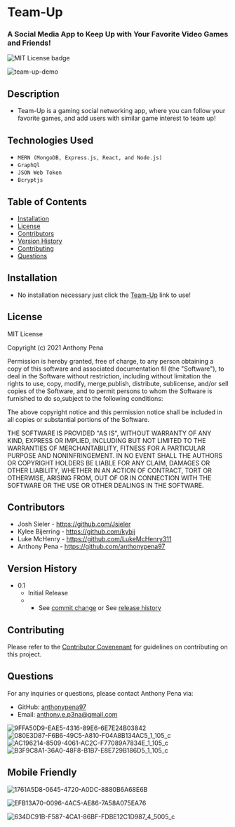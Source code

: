 # Team-Up
### A Social Media App to Keep Up with Your Favorite Video Games and Friends!
![MIT License badge](https://img.shields.io/badge/license-MIT_License-green)

![team-up-demo](https://user-images.githubusercontent.com/79285555/135899724-ec3f6fd1-df3d-440f-98c4-ab6397837ca9.gif)

## Description
* Team-Up is a gaming social networking app, where you can follow your favorite games, and add users with similar game interest to team up!

## Technologies Used
* `MERN (MongoDB, Express.js, React, and Node.js)`
* `GraphQl`
* `JSON Web Token`
* `Bcryptjs`

## Table of Contents
* [Installation](#installation)
* [License](#license)
* [Contributors](#contributors)
* [Version History](#version-history)
* [Contributing](#contributing)
* [Questions](#questions)

## Installation 
* No installation necessary just click the <a href="https://protected-depths-21600.herokuapp.com/">Team-Up</a> link to use!

## License
MIT License
    
Copyright (c) 2021 Anthony Pena

Permission is hereby granted, free of charge, to any person obtaining a copy of this software and associated documentation fil (the "Software"), to deal in the Software without restriction, including without limitation the rights to use, copy, modify, merge,publish, distribute, sublicense, and/or sell copies of the Software, and to permit persons to whom the Software is furnished to do so,subject to the following conditions:
            
The above copyright notice and this permission notice shall be included in all copies or substantial portions of the Software.
            
THE SOFTWARE IS PROVIDED "AS IS", WITHOUT WARRANTY OF ANY KIND, EXPRESS OR IMPLIED, INCLUDING BUT NOT LIMITED TO THE WARRANTIES OF MERCHANTABILITY, FITNESS FOR A PARTICULAR PURPOSE AND NONINFRINGEMENT. IN NO EVENT SHALL THE AUTHORS OR COPYRIGHT HOLDERS BE LIABLE FOR ANY CLAIM, DAMAGES OR OTHER LIABILITY, WHETHER IN AN ACTION OF CONTRACT, TORT OR OTHERWISE, ARISING FROM, OUT OF OR IN CONNECTION WITH THE SOFTWARE OR THE USE OR OTHER DEALINGS IN THE SOFTWARE.

## Contributors
* Josh Sieler - https://github.com/Jsieler
* Kylee Bijerring - https://github.com/kybij
* Luke McHenry - https://github.com/LukeMcHenry311
* Anthony Pena - https://github.com/anthonypena97

## Version History
    
* 0.1
    * Initial Release
    * * See [commit change](https://github.com/Jsieler/team-up/commits/main) or See [release history](https://github.com/Jsieler/team-up/releases)

## Contributing
Please refer to the [Contributor Covenenant](https://www.contributor-covenant.org/) for guidelines on contributing on this project.

## Questions
For any inquiries or questions, please contact Anthony Pena via:
* GitHub: [anthonypena97](https://github.com/anthonypena97)
* Email: <anthony.e.p3na@gmail.com>

![9FFA50D9-EAE5-4316-89E6-6E7E24B03842](https://user-images.githubusercontent.com/80868375/135702913-a4f26a1a-4ab1-45a8-8eb6-939a6333e320.jpeg)
![080E3D87-F6B6-49C5-A810-F04A8B134AC5_1_105_c](https://user-images.githubusercontent.com/80868375/135702915-6c519162-6cbf-45ef-b0b5-ef7fecfeea7d.jpeg)
![AC196214-8509-4061-AC2C-F77089A7834E_1_105_c](https://user-images.githubusercontent.com/80868375/135706271-124dd386-e35e-46af-af8a-2add619e6a72.jpeg)
![B3F9C8A1-36A0-48F8-B1B7-E8E729B186D5_1_105_c](https://user-images.githubusercontent.com/80868375/135706350-729bfcea-a07a-4458-ae70-cd2f568f8cf3.jpeg)


## Mobile Friendly
![1761A5D8-0645-4720-A0DC-8880B6A68E6B](https://user-images.githubusercontent.com/80868375/135706129-77bff0ff-1706-4201-8540-755ac99043f8.jpeg)

![EFB13A70-0096-4AC5-AE86-7A58A075EA76](https://user-images.githubusercontent.com/80868375/135706131-495eb58c-1b59-4d3f-9f3b-855205ef00cf.jpeg)

![634DC91B-F587-4CA1-86BF-FDBE12C1D987_4_5005_c](https://user-images.githubusercontent.com/80868375/135706132-af8d1bd1-34b6-49cd-a797-ca58bda325f4.jpeg)
